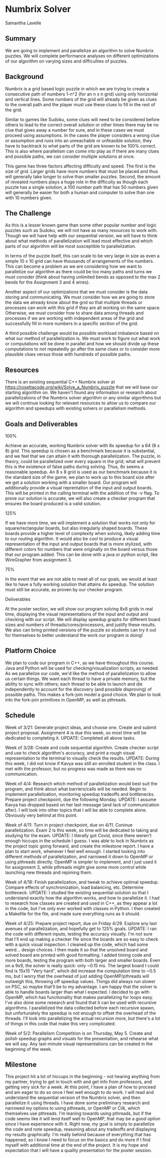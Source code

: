 # Numbrix Solver
Samantha Lavelle

## Summary
We are going to implement and parallelize an algorithm to solve Numbrix puzzles. We will complete performance analyses on different optimizations of our algorithm on varying sizes and difficulties of puzzles. 

## Background
Numbrix is a grid based logic puzzle in which we are trying to create a consecutive path of numbers 1-n^2 (for an n x n grid) using only horizontal and vertical lines. Some numbers of the grid will already be given as clues to the overall path and the player must use these clues to fill in the rest of the grid.

Similar to games like Sudoku, some clues will need to be considered before others to lead to the correct overall solution or other times there may be no clue that gives away a number for sure, and in these cases we must proceed using assumptions. In the cases the player considers a wrong clue or assumption and runs into an unreachable or unfeasible solution, they have to backtrack to what parts of the grid are known to be 100% correct. This is also where parallelism can come into play as if there are many clues and possible paths, we can consider multiple solutions at once.

This game has three factors affecting difficulty and speed. The first is the size of grid. Larger grids have more numbers that must be placed and thus will generally take longer to solve than smaller puzzles. Second, the amount of revealed numbers plays a huge role in the difficulty as though each puzzle has a single solution, a 100 number path that has 50 numbers given will generally be easier for both a human and computer to solve than one with 10 numbers given.

## The Challenge
As this is a lesser known game than some other popular number and logic puzzles such as Sudoku, we will not have as many resources to work with. Though we will have help with our sequential version, we will have to think about what methods of parallelization will lead most effective and which parts of our algorithm will be most susceptible to parallelization.

In terms of the puzzle itself, this can scale to be very large in size as even a simple 10 x 10 grid can have thousands of arrangements of the numbers. This can become a problem as we are considering how we want to parallelize our algorithm as there could be too many paths and turns we must consider (think about having unlimited bends as opposed to the max 2 bends for the Assignment 3 and 4 wires).

Another aspect of our optimizations that we must consider is the data storing and communicating. We must consider how we are going to store the data we already know about the grid so that multiple threads or processes can work with this grid if they are all working on the same space. Otherwise, we must consider how to share data among threads and processes if we are working with independent areas of the grid and successfully fill in more numbers in a specific section of the grid.

A third possible challenge would be possible workload imbalance based on what our method of parallelization is. We must work to figure out what work or computations will be done in parallel and how we should divide up these computations to not repeatedly go after the same clues or to consider more plausible clues versus those with hundreds of possible paths.

## Resources
There is an existing sequential C++ Numbrix solver at https://rosettacode.org/wiki/Solve_a_Numbrix_puzzle that we will base our starting algorithm on. We haven't found any information or research about parallelizations of the Numbrix solver algorithm or any similar algorithms but we will continue looking for relevant resources to allow us to compare our algorithm and speedups with existing solvers or parallelism methods.

## Goals and Deliverables
100%

Achieve an accurate, working Numbrix solver with 8x speedup for a 64 (8 x 8) grid. This speedup is chosen as a benchmark because it is substantial, and we feel that we can attain it with thorough parallelization. The puzzle, in theory, could be parallelized over every square in the grid; what will prevent this is the existence of false paths during solving. Thus, 8x seems a reasonable speedup. An 8 x 8 grid is used as our benchmark because it is the standard size of the game; we plan to work up to this board size after we get a solution working with a smaller board. 
Our program will additionally provide a visual reprentation of the input and output boards. This will be printed in the calling terminal with the addition of the -v flag.
To prove our solution is accurate, we will also create a checker program that ensures the board produced is a valid solution.

125%

If we have more time, we will implement a solution that works not only for square/rectangular boards, but also irregularly shaped boards. These boards provide a higher level of complexity when solving, likely adding time to our routing algorithm.
It would also be cool to produce a visual representation of the input and output boards that is more stylized, with different colors for numbers that were originally on the board versus those that our program added. This can be done with a java or python script, like WireGrapher from assignment 3.

75%

In the event that we are not able to meet all of our goals, we would at least like to have a fully working solution that attains 4x speedup. The solution must still be accurate, as proven by our checker program.

Deliverables

At the poster section, we will show our program solving 8x8 grids in real time, displaying the visual representations of the input and output and checking with our script. We will display speedup graphs for different board sizes and numbers of threads/cores/processors, and justify these results. We also can bring printed versions of the puzzle so students can try it out for themselves to better understand the work our program is doing!

## Platform Choice
We plan to code our program in C++, as we have throughout this course. Java and Python will be used for checking/visualization scripts, as needed. 
As we parallelize our code, we'd like the method of parallelization to allow us certain things. We want each thread to have a private memory, but the ability to sync with others; each thread to be able to launch and die independently to account for the discovery (and possible disproving) of possible paths. This makes a fork-join model a good choice. We plan to look into the fork-join primitives in OpenMP, as well as pthreads.

## Schedule
Week of 3/21: Generate project ideas, and choose one. Create and submit project proposal. Assignment 4 is due this week, so most time will be dedicated to completing it.
UPDATE: Completed all above tasks.

Week of 3/28: Create and code sequential algorithm. Create checker script and use to check algorithm's accuracy, and print a rough visual representation to the terminal to visually check the results. 
UPDATE: During this week, I did not know if Kavya was still an enrolled student in the class. I met with the professor, but no progress was made as there was no communication.

Week of 4/4: Research which method of parallelization would best suit the program, and think about what barriers/calls will be needed. Begin to implement parallelization, monitoring speedup tradeoffs and bottlenecks. Prepare project checkpoint, due the following Monday.
UPDATE: I assume Kavya has dropped based on her last message (and lack of communication after). I will look into other topics that I will be able to complete alone. Obviously very behind at this point.

Week of 4/11: Turn in project checkpoint, due on 4/11. Coninue parallelization. Exam 2 is this week, so time will be dedicated to taking and studying for the exam.
UPDATE: I literally got Covid, since there weren't enough hiccups in the schedule I guess. I was able to lock in Numbrix as the project topic going forward, and create the milestone report. I have a plan to start work, whenever I feel well enough.
I started looking into different methods of parallelization, and narrowed it down to OpenMP or using pthreads directly. OpenMP is simpler to implement, and I just used it for assignment 3, while pthreads might give some more control while launching new threads and rejoining them.

Week of 4/18: Finish parallelization, and tweak to achieve optimal speedup. Compare effects of synchronization, load balancing, etc. Determine bottleneck.
UPDATE: I studied the existing sequential solution so that I understand exactly how the algorithm works, and how to parallelize it. I had to research how classes are created and used in C++, as they appear a lot in the code, but I've only ever worked with classes in Python. I then created a Makefile for the file, and made sure everything runs as it should.

Week of 4/25: Prepare project report, due on Friday 4/29. Explore any last avenues of parallelization, and hopefully get to 125% goals.
UPDATE: I ran the code with different inputs, testing the accuracy visually. I'm not sure that I'll end up making a checker file since the boards are so easy to check with a quick visual inspection. I cleaned up the code, which had some weird... design choices. I then made it so that the unsolved board and solved board are printed with good formatting. I added timing code and more boards, testing the program with both larger and smaller boards. Even on a 9x9, the solver is really quick: only ~0.15 ms. The largest board I could find is 15x15 "Very hard", which did increase the computation time to ~0.5 ms, but I worry that the overhead of just adding OpenMP/pthreads will outweigh this, throwing off speedup values. Things did always run slower on PSC, so maybe that'll be to my advantage. I am happy that the solver is able to handle boards larger than what I expected.
I decided to go with OpenMP, which has functionality that makes parallelizing for loops easy. I've also done some research and found that it can be used with recursive algorithms. I parallelized the data collected before each recursive spawn, but unfortunately the speedup is not enough to offset the overhead of the threads. I'll look into parallelizing the actual recursion more, but there's a lot of things in this code that make this very complicated.

Week of 5/2: Parallelism Competition is on Thursday, May 5. Create and polish speedup graphs and visuals for the presentation, and rehearse what we will say. Any last-minute visual representations can be created in the beginning of the week.


## Milestone
This project hit a lot of hiccups in the beginning - not hearing anything from my partner, trying to get in touch with and get info from professors, and getting very sick for a week. At this point, I have a plan of how to proceed and am eager to do so once I feel well enough to do work. I will read and understand the sequential version of the Numbrix solver, and then parallelize it using threads. I have done some preliminary research and narrowed my options to using pthreads, or OpenMP or Cilk, which themselves use pthreads. I'm leaning towards using pthreads, but if the code seems like it will lend itself well to OpenMP, that may be a good option since I have experience with it.
Right now, my goal is simply to parallelize the code and note speedup, reasoning about any tradeoffs and displaying my results graphically. I'm really behind because of everything that has happened, so I know I need to focus on the basics and do more if I find myself with additional time at the end of the project. It is my hope and expectation that I will have a quality presentation for the poster session.
